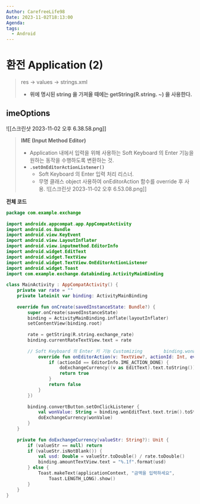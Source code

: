 ```yaml
---
Author: CarefreeLife98
Date: 2023-11-02T18:13:00
Agenda: 
tags:
  - Android
---
```

# 환전 Application (2)
> res -> values -> strings.xml
> - **위에 명시된 string 을 가져올 때에는 getString(R.string. ~) 을 사용한다.**

## imeOptions
![[스크린샷 2023-11-02 오후 6.38.58.png]]
> **IME (Input Method Editor)**
> - Application 내에서 입력을 위해 사용하는 Soft Keyboard 의 Enter 기능을 원하는 동작을 수행하도록 변환하는 것.
> - **`.setOnEditorActionListener()`**
> 	- Soft Keyboard 의 Enter 입력 처리 리스너.
> 	- 무명 클래스 object 사용하여 onEditorAction 함수를 override 후 사용.
> 		![[스크린샷 2023-11-02 오후 6.53.08.png]]

**전체 코드**
```kotlin
package com.example.exchange  
  
import androidx.appcompat.app.AppCompatActivity  
import android.os.Bundle  
import android.view.KeyEvent  
import android.view.LayoutInflater  
import android.view.inputmethod.EditorInfo  
import android.widget.EditText  
import android.widget.TextView  
import android.widget.TextView.OnEditorActionListener  
import android.widget.Toast  
import com.example.exchange.databinding.ActivityMainBinding  
  
class MainActivity : AppCompatActivity() {  
    private var rate = ""  
    private lateinit var binding: ActivityMainBinding  
  
    override fun onCreate(savedInstanceState: Bundle?) {  
        super.onCreate(savedInstanceState)  
        binding = ActivityMainBinding.inflate(layoutInflater)  
        setContentView(binding.root)  
  
        rate = getString(R.string.exchange_rate)  
        binding.currentRateTextView.text = rate  
  
        // Soft Keyboard 의 Enter 키 기능 Customizing        binding.wonEditText.setOnEditorActionListener( object : OnEditorActionListener {  
            override fun onEditorAction(v: TextView?, actionId: Int, event: KeyEvent?): Boolean {  
                if (actionId == EditorInfo.IME_ACTION_DONE) {  
                    doExchangeCurrency((v as EditText).text.toString())  
                    return true  
                }  
                return false  
            }  
        })  
  
        binding.convertButton.setOnClickListener {  
            val wonValue: String = binding.wonEditText.text.trim().toString()  
            doExchangeCurrency(wonValue)  
        }  
    }  
  
    private fun doExchangeCurrency(valueStr: String?): Unit {  
        if (valueStr == null) return  
        if (valueStr.isNotBlank()) {  
            val usd: Double = valueStr.toDouble() / rate.toDouble()  
            binding.amountTextView.text = "%.1f".format(usd)  
        } else {  
            Toast.makeText(applicationContext, "금액을 입력하세요",  
                Toast.LENGTH_LONG).show()  
        }  
    }  
}
```